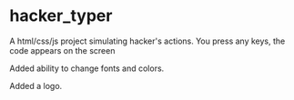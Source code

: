 # hacker_typer
A html/css/js project simulating hacker's actions. 
You press any keys, the code appears on the screen

Added ability to change fonts and colors.

Added a logo.
